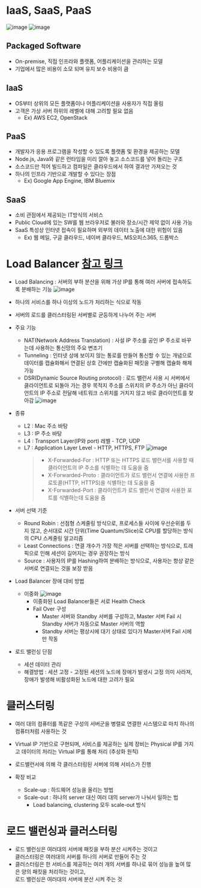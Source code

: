 # IaaS, SaaS, PaaS
![image](https://user-images.githubusercontent.com/42940194/71861839-16964600-313b-11ea-98c0-c486488ca9f6.png)
![image](https://user-images.githubusercontent.com/42940194/71861843-1d24bd80-313b-11ea-9bcc-973405b284f1.png)
## Packaged Software
* On-premise, 직접 인프라와 플랫폼, 어플리케이션을 관리하는 모델
* 기업에서 많은 비용이 소모 되며 유지 보수 비용이 큼

## IaaS
* OS부터 상위의 모든 플랫폼이나 어플리케이션을 사용자가 직접 올림
* 고객은 가상 서버 하위의 레벨에 대해 고려할 필요 없음
  * Ex) AWS EC2, OpenStack

## PaaS
* 개발자가 응용 프로그램을 작성할 수 있도록 플랫폼 및 환경을 제공하는 모델
* Node.js, Java와 같은 런타임을 미리 깔아 놓고 소스코드를 넣어 돌리는 구조
* 소스코드만 적어 빌드하고 컴파일은 클라우드에서 하여 결과만 가져오는 것
* 하나의 인프라 기반으로 개발할 수 있다는 장점
  * Ex) Google App Engine, IBM Bluemix

## SaaS
* 소비 관점에서 제공되는 IT방식의 서비스
* Public Cloud에 있는 SW를 웹 브라우저로 불러와 장소/시간 제약 없이 사용 가능
* SaaS 특성상 인터넷 접속이 필요하며 외부의 데이터 노출에 대한 위험이 있음
  * Ex) 웹 메일, 구글 클라우드, 네이버 클라우드, MS오피스365, 드롭박스

# Load Balancer [참고 링크](https://nesoy.github.io/articles/2018-06/Load-Balancer)
* Load Balancing : 서버의 부하 분산을 위해 가상 IP를 통해 여러 서버에 접속하도록 분배하는 기능
![image](https://user-images.githubusercontent.com/42940194/71861880-3d547c80-313b-11ea-81cf-1397360c1d4b.png)
* 하나의 서비스를 하나 이상의 노드가 처리하는 식으로 작동
* 서버의 로드를 클러스터링된 서버별로 균등하게 나누어 주는 서버
* 주요 기능 
  * NAT(Network Address Translation) : 사설 IP 주소를 공인 IP 주소로 바꾸는데 사용하는 통신망의 주요 변조기
  * Tunneling : 인터넷 상에 보이지 않는 통로를 만들어 통신할 수 있는 개념으로 데이터를 캡슐화해서 연결된 상호 간에만 캡슐화된 패킷을 구별해 캡슐화 해제 가능  
  * DSR(Dynamic Source Routing protocol) : 로드 밸런서 사용 시 서버에서 클라이언트로 되돌아 가는 경우 목적지 주소를 스위치의 IP 주소가 아닌 클라이언트의 IP 주소로 전달해 네트워크 스위치를 거치지 않고 바로 클라이언트를 찾아감 
![image](https://user-images.githubusercontent.com/42940194/71861892-47767b00-313b-11ea-8d56-c0cb7b516005.png)

* 종류
  * L2 : Mac 주소 바탕
  * L3 : IP 주소 바탕
  * L4 : Transport Layer(IP와 port) 레벨 - TCP, UDP
  * L7 : Application Layer Level - HTTP, HTTPS, FTP
  ![image](https://user-images.githubusercontent.com/42940194/71861904-565d2d80-313b-11ea-8bc7-9666d473b80e.png)
    > - X-Forwarded-For : HTTP 또는 HTTPS 로드 밸런서를 사용할 때 클라이언트의 IP 주소를 식별하는 데 도움을 줌
    > - X-Forwarded-Proto : 클라이언트가 로드 밸런서 연결에 사용한 프로토콜(HTTP, HTTPS)을 식별하는 데 도움을 줌
    > - X-Forwarded-Port : 클라이언트가 로드 밸런서 연결에 사용한 포트를 식별하는데 도움을 줌

* 서버 선택 기준
  * Round Robin : 선점형 스케줄링 방식으로, 프로세스들 사이에 우선순위를 두지 않고, 순서대로 시간 단위(Time Quantum/Slice)로 CPU를 할당하는 방식의 CPU 스케줄링 알고리즘
  * Least Connections : 연결 개수가 가장 적은 서버를 선택하는 방식으로, 트래픽으로 인해 세션이 길어지는 경우 권장하는 방식
  * Source : 사용자의 IP를 Hashing하여 분배하는 방식으로, 사용자는 항상 같은 서버로 연결되는 것을 보장 받음

* Load Balancer 장애 대비 방법
  * 이중화
![image](https://user-images.githubusercontent.com/42940194/71862074-f2873480-313b-11ea-9f74-a3a2a403351e.png)		
    * 이중화된 Load Balancer들은 서로 Health Check
    * Fail Over 구성 
      * Master 서버와 Standby 서버를 구성하고, Master 서버 Fail 시 Standby 서버가 자동으로 Master 서버의 역할
      * Standby 서버는 평상시에 대기 상태로 있다가 Master서버 Fail 시에만 작동
* 로드 밸런싱 단점
  * 세션 데이터 관리
  * 해결방법 : 세션 고정 - 고정된 세션의 노드에 장애가 발생시 고정 의미 사라져, 장애가 발생해 비활성화된 노드에 대한 고려가 필요
	
# 클러스터링
* 여러 대의 컴퓨터를 똑같은 구성의 서버군을 병렬로 연결한 시스템으로 마치 하나의 컴퓨터처럼 사용하는 것
* Virtual IP 기반으로 구현되며, 서비스를 제공하는 실제 장비는 Physical IP를 가지고 데이터의 처리는 Virtual IP를 통해 처리 (추상화 원칙)
* 로드밸런서에 의해 각 클러스터링된 서버에 의해 서비스가 진행

* 확장 비교
  * Scale-up : 하드웨어 성능을 올리는 방법
  * Scale-out : 하나의 server 대신 여러 대의 server가 나눠서 일하는 법
    * Load balancing, clustering 모두 scale-out 방식

# 로드 밸런싱과 클러스터링
* 로드 밸런싱은 여러대의 서버에 패킷을 부하 분산 시켜주는 것이고<br>
  클러스터링은 여러대의 서버를 하나의 서버로 만들어 주는 것
* 클러스터링은 한 서비스를 제공하는 여러 개의 서버를 하나로 묶어 성능을 높여 많은 양의 패킷을 처리하는 것이고,<br>
  로드 밸런싱은 여러대의 서버에 분산 시켜 주는 것
